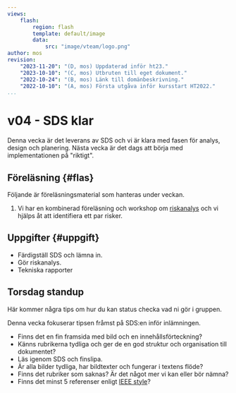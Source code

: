 ```yaml
---
views:
    flash:
        region: flash
        template: default/image
        data:
            src: "image/vteam/logo.png"
author: mos
revision:
    "2023-11-20": "(D, mos) Uppdaterad inför ht23."
    "2023-10-10": "(C, mos) Utbruten till eget dokument."
    "2022-10-24": "(B, mos) Länk till domänbeskrivning."
    "2022-10-10": "(A, mos) Första utgåva inför kursstart HT2022."
...
```

v04 - SDS klar
=========================

Denna vecka är det leverans av SDS och vi är klara med fasen för analys, design och planering. Nästa vecka är det dags att börja med implementationen på "riktigt".


<!--
TODO

* Frågor till näringslivet.
* Vad vill näringslivet att vi skall kunna när vi kommer ut? Vilket behov upplever de att de har av programmerare och vilka krav ställer de på nyanställda? Mikael har pratat med gamla studenter och samlat ihop vad de anser vara viktigt.
    * Intervjuva tre alumner om hur de jobbar med SDS och liknande dokument/faser.
    * Vilken teknik jobbar ni med och vad ser ni som intressant teknik närmaste kommande åren?
    * Juniora programmerare, vad ser ni som de kan förbättra?
    * När går man från nybörjare, junior till senior, vad krävs?
    * 10x, kan ni se det hända ute hos er?

-->



Föreläsning {#flas}
-------------------------

Följande är föreläsningsmaterial som hanteras under veckan.

1. Vi har en kombinerad föreläsning och workshop om [riskanalys](./../forelasning/riskanalys) och vi hjälps åt att identifiera ett par risker.



Uppgifter {#uppgift}
-------------------------

* Färdigställ SDS och lämna in.
* Gör riskanalys.
* Tekniska rapporter


<!--
Team {#team}
-------------------------
-->



Torsdag standup
-----------------------

Här kommer några tips om hur du kan status checka vad ni gör i gruppen.

Denna vecka fokuserar tipsen fråmst på SDS:en inför inlämningen.

* Finns det en fin framsida med bild och en innehållsförteckning?
* Känns rubrikerna tydliga och ger de en god struktur och organisation till dokumentet?
* Läs igenom SDS och finslipa.
* Är alla bilder tydliga, har bildtexter och fungerar i textens flöde?
* Finns det rubriker som saknas? Är det något mer vi kan eller bör nämna?
* Finns det minst 5 referenser enligt [IEEE style](https://www.bath.ac.uk/publications/library-guides-to-citing-referencing/attachments/ieee-style-guide.pdf)?
